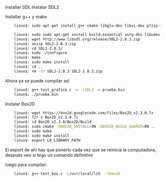 installar SDL
Instalar SDL2

Installar g++ y make

```bash    
    linux$: sudo apt-get install g++ cmake libglu-dev libxi-dev p7zip-full
```



```bash
    linux$: sudo sudo apt-get install build-essential xorg-dev libudev-dev libts-dev libgl1-mesa-dev libglu1-mesa-dev libasound2-dev libpulse-dev libopenal-dev libogg-dev libvorbis-dev libaudiofile-dev libpng12-dev libfreetype6-dev libusb-dev libdbus-1-dev zlib1g-dev libdirectfb-dev 
    linux$: wget http://www.libsdl.org/release/SDL2-2.0.3.zip
	linux$: unzip SDL2-2.0.3.zip
	linux$: cd SDL2-2.0.3/
	linux$: sudo ./configure 
	linux$: make
	linux$: sudo make install
	linux$: cd ..
	linux$: rm -fr SDL2-2.0.3 SDL2-2.0.3.zip 
```


Ahora ya se puede compilar así

```bash    
	linux$: g++ test_grafico.c -w -lSDL2 -o prueba.bin
	linux$: ./prueba.bin
```


Instalar Box2D

```bash
	linux$: wget https://box2d.googlecode.com/files/Box2D_v2.3.0.7z
	linux$: 7zr x Box2D_v2.3.0.7z 
	linux$: cd Box2D_v2.3.0/Box2D/Build
	linux$: sudo cmake -DBOX2D_INSTALL=ON -DBOX2D_BUILD_SHARED=ON ..
	linux$: sudo make
	linux$: sudo make install
	linux$: export LD_LIBRARY_PATH
```

El export de ahí hay que ponerlo cada vez que se reinicia la computadora, después veo si tego un comando definitivo

luego para compilar:

```bash
	linux$: g++ test_box.c -L/usr/local/lib  -lBox2D
```